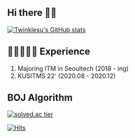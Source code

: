 ## Hi there 👋🏻

[![Twinklesu's GitHub stats](https://github-readme-stats.vercel.app/api?username=twinklesu&bg_color=30,e96443,904e95&title_color=fff&text_color=fff)](https://github.com/anuraghazra/github-readme-stats)



## 🐥👩🏻‍💻🐥 Experience
1. Majoring ITM in Seoultech (2018 - ing)
2. KUSITMS 22' (2020.08 - 2020.12)



##  BOJ Algorithm

[![solved.ac tier](http://mazassumnida.wtf/api/generate_badge?boj=twinklesu14)](https://solved.ac/twinklesu14)





[![Hits](https://hits.seeyoufarm.com/api/count/incr/badge.svg?url=https%3A%2F%2Fgithub.com%2Ftwinklesu&count_bg=%23FF6B74&title_bg=%23000000&icon=&icon_color=%23E7E7E7&title=hits&edge_flat=false)](https://hits.seeyoufarm.com)
